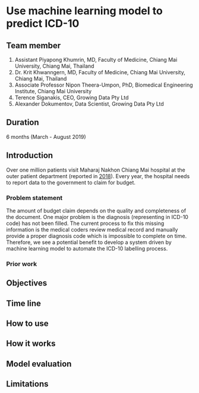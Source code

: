 # Use machine learning model to predict ICD-10

## Team member
1. Assistant Piyapong Khumrin, MD, Faculty of Medicine, Chiang Mai University, Chiang Mai, Thailand
2. Dr. Krit Khwanngern, MD, Faculty of Medicine, Chiang Mai University, Chiang Mai, Thailand
3. Associate Professor Nipon Theera-Umpon, PhD, Biomedical Engineering Institute, Chiang Mai University
4. Terence Siganakis, CEO, Growing Data Pty Ltd
5. Alexander Dokumentov, Data Scientist, Growing Data Pty Ltd

## Duration
6 months (March - August 2019)

## Introduction
Over one million patients visit Maharaj Nakhon Chiang Mai hospital at the outer patient department (reported in [2018](http://www.med.cmu.ac.th/hospital/medrec/2011/index.php?option=com_content&view=category&id=130&Itemid=589)). Every year, the hospital needs to report data to the government to claim for budget. 
### Problem statement
The amount of budget claim depends on the quality and completeness of the document. One major problem is the diagnosis (representing in ICD-10 code) has not been filled. The current process to fix this missing information is the medical coders review medical record and manually provide a proper diagnosis code which is impossible to complete on time. Therefore, we see a potential benefit to develop a system driven by machine learning model to automate the ICD-10 labelling process.
### Prior work
## Objectives
## Time line
## How to use
## How it works
## Model evaluation
## Limitations
